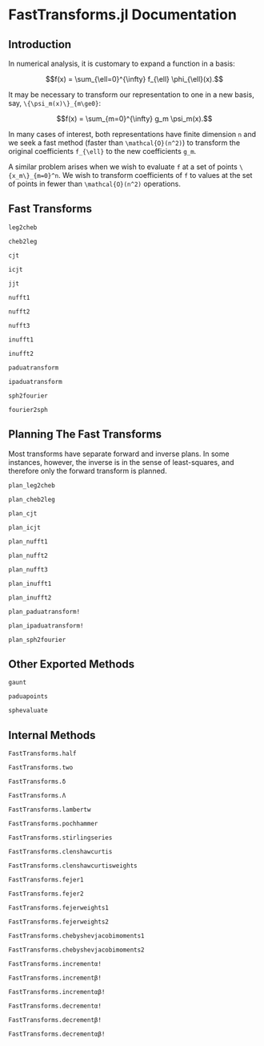 # FastTransforms.jl Documentation

## Introduction

In numerical analysis, it is customary to expand a function in a basis:
```math
f(x) = \sum_{\ell=0}^{\infty} f_{\ell} \phi_{\ell}(x).
```
It may be necessary to transform our representation to one in a new basis, say, ``\{\psi_m(x)\}_{m\ge0}``:
```math
f(x) = \sum_{m=0}^{\infty} g_m \psi_m(x).
```
In many cases of interest, both representations have finite dimension ``n`` and we seek a fast method (faster than ``\mathcal{O}(n^2)``) to transform the original coefficients ``f_{\ell}`` to the new coefficients ``g_m``.

A similar problem arises when we wish to evaluate ``f`` at a set of points ``\{x_m\}_{m=0}^n``. We wish to transform coefficients of ``f`` to values at the set of points in fewer than ``\mathcal{O}(n^2)`` operations.

## Fast Transforms

```@docs
leg2cheb
```

```@docs
cheb2leg
```

```@docs
cjt
```

```@docs
icjt
```

```@docs
jjt
```

```@docs
nufft1
```

```@docs
nufft2
```

```@docs
nufft3
```

```@docs
inufft1
```

```@docs
inufft2
```

```@docs
paduatransform
```

```@docs
ipaduatransform
```

```@docs
sph2fourier
```

```@docs
fourier2sph
```

## Planning The Fast Transforms

Most transforms have separate forward and inverse plans. In some instances, however, the inverse is in the sense of least-squares, and therefore only the forward transform is planned.

```@docs
plan_leg2cheb
```

```@docs
plan_cheb2leg
```

```@docs
plan_cjt
```

```@docs
plan_icjt
```

```@docs
plan_nufft1
```

```@docs
plan_nufft2
```

```@docs
plan_nufft3
```

```@docs
plan_inufft1
```

```@docs
plan_inufft2
```

```@docs
plan_paduatransform!
```

```@docs
plan_ipaduatransform!
```

```@docs
plan_sph2fourier
```

## Other Exported Methods

```@docs
gaunt
```

```@docs
paduapoints
```

```@docs
sphevaluate
```

## Internal Methods

```@docs
FastTransforms.half
```

```@docs
FastTransforms.two
```

```@docs
FastTransforms.δ
```

```@docs
FastTransforms.Λ
```

```@docs
FastTransforms.lambertw
```

```@docs
FastTransforms.pochhammer
```

```@docs
FastTransforms.stirlingseries
```

```@docs
FastTransforms.clenshawcurtis
```

```@docs
FastTransforms.clenshawcurtisweights
```

```@docs
FastTransforms.fejer1
```

```@docs
FastTransforms.fejer2
```

```@docs
FastTransforms.fejerweights1
```

```@docs
FastTransforms.fejerweights2
```

```@docs
FastTransforms.chebyshevjacobimoments1
```

```@docs
FastTransforms.chebyshevjacobimoments2
```

```@docs
FastTransforms.incrementα!
```

```@docs
FastTransforms.incrementβ!
```

```@docs
FastTransforms.incrementαβ!
```

```@docs
FastTransforms.decrementα!
```

```@docs
FastTransforms.decrementβ!
```

```@docs
FastTransforms.decrementαβ!
```
